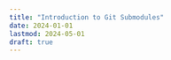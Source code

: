```yaml
---
title: "Introduction to Git Submodules"
date: 2024-01-01
lastmod: 2024-05-01
draft: true
---
```


<!-- ```
warning: 535431e89abe2f7965b8816d7b692f75d8fbd0e8:.gitmodules, multiple configurations found for 'submodule.themes/hugo-papermod.path'. Skipping second one!
warning: 535431e89abe2f7965b8816d7b692f75d8fbd0e8:.gitmodules, multiple configurations found for 'submodule.themes/hugo-papermod.url'. Skipping second one!

From github.com:cedric-sun/neo-cesun-hugo-dev
   26bed33..cd88bef  master     -> origin/master
warning: 8d20aa5e6230a3787ae1d405df772b406b4c362c:.gitmodules, multiple configurations found for 'submodule.themes/hugo-papermod.path'. Skipping second one!
warning: 8d20aa5e6230a3787ae1d405df772b406b4c362c:.gitmodules, multiple configurations found for 'submodule.themes/hugo-papermod.url'. Skipping second one!
warning: 535431e89abe2f7965b8816d7b692f75d8fbd0e8:.gitmodules, multiple configurations found for 'submodule.themes/hugo-papermod.path'. Skipping second one!
warning: 535431e89abe2f7965b8816d7b692f75d8fbd0e8:.gitmodules, multiple configurations found for 'submodule.themes/hugo-papermod.url'. Skipping second one!
warning: 535431e89abe2f7965b8816d7b692f75d8fbd0e8:.gitmodules, multiple configurations found for 'submodule.themes/hugo-papermod.path'. Skipping second one!
warning: 535431e89abe2f7965b8816d7b692f75d8fbd0e8:.gitmodules, multiple configurations found for 'submodule.themes/hugo-papermod.url'. Skipping second one!

warning: 8d20aa5e6230a3787ae1d405df772b406b4c362c:.gitmodules, multiple configurations found for 'submodule.themes/hugo-papermod.path'. Skipping second one!
warning: 8d20aa5e6230a3787ae1d405df772b406b4c362c:.gitmodules, multiple configurations found for 'submodule.themes/hugo-papermod.url'. Skipping second one!
warning: 8d20aa5e6230a3787ae1d405df772b406b4c362c:.gitmodules, multiple configurations found for 'submodule.themes/hugo-papermod.path'. Skipping second one!
warning: 8d20aa5e6230a3787ae1d405df772b406b4c362c:.gitmodules, multiple configurations found for 'submodule.themes/hugo-papermod.url'. Skipping second one!
warning: 8d20aa5e6230a3787ae1d405df772b406b4c362c:.gitmodules, multiple configurations found for 'submodule.themes/hugo-papermod.path'. Skipping second one!
warning: 8d20aa5e6230a3787ae1d405df772b406b4c362c:.gitmodules, multiple configurations found for 'submodule.themes/hugo-papermod.url'. Skipping second one!
warning: 8d20aa5e6230a3787ae1d405df772b406b4c362c:.gitmodules, multiple configurations found for 'submodule.themes/hugo-papermod.path'. Skipping second one!
warning: 8d20aa5e6230a3787ae1d405df772b406b4c362c:.gitmodules, multiple configurations found for 'submodule.themes/hugo-papermod.url'. Skipping second one!
Fetching submodule themes/hugo-papermod
From https://github.com/adityatelange/hugo-PaperMod
   0dfff4e..01c333e  exampleSite -> origin/exampleSite
   b288ede..d6cd6d9  master      -> origin/master
Updating 733f9fd..34641a2
Fast-forward
 archetypes/foo.md                                              |   7 ++
 assets/css/extended/columns.css                                |  28 +++++++
 assets/css/extended/override-var.css                           |   3 +
